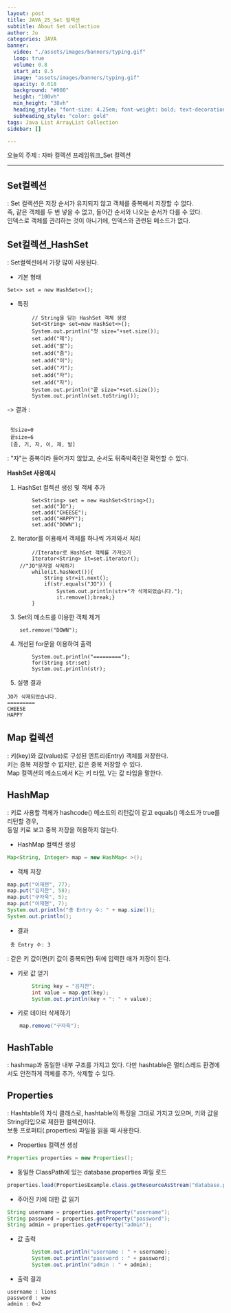 ```yaml
---
layout: post
title: JAVA_25_Set 컬렉션
subtitle: About Set collection
author: Jo
categories: JAVA
banner:
  video: "./assets/images/banners/typing.gif"
  loop: true
  volume: 0.8
  start_at: 8.5
  image: "assets/images/banners/typing.gif"
  opacity: 0.618
  background: "#000"
  height: "100vh"
  min_height: "38vh"
  heading_style: "font-size: 4.25em; font-weight: bold; text-decoration: underline"
  subheading_style: "color: gold"
tags: Java List ArrayList Collection
sidebar: []

---
```


오늘의 주제 : 자바 컬렉션 프레임워크_Set 컬렉션 <br>
 * * *
 
## Set컬렉션
: Set 컬렉션은 저장 순서가 유지되지 않고 객체를 중복해서 저장할 수 없다.<br>
즉, 같은 객체를 두 번 넣을 수 없고, 들어간 순서와 나오는 순서가 다를 수 있다.<br>
인덱스로 객체를 관리하는 것이 아니기에, 인덱스와 관련된 메소드가 없다.<br>

## Set컬렉션_HashSet
: Set컬렉션에서 가장 많이 사용된다.<br>
- 기본 형태<br>
```eclipse
Set<> set = new HashSet<>();
```
- 특징
```eclipse
		// String을 담는 HashSet 객체 생성
		Set<String> set=new HashSet<>();
		System.out.println("첫 size="+set.size());
		set.add("제");
		set.add("발");
		set.add("좀");
		set.add("이");
		set.add("기");
		set.add("자");
		set.add("자");	
		System.out.println("끝 size="+set.size());
		System.out.println(set.toString());
```
-> 결과 :
```

 첫size=0
 끝size=6
 [좀, 기, 자, 이, 제, 발]
```
 : "자"는 중복이라 들어가지 않았고, 순서도 뒤죽박죽인걸 확인할 수 있다.<br>

<b> HashSet 사용예시 </b>
1. HashSet 컬렉션 생성 및 객체 추가
```eclipse
		Set<String> set = new HashSet<String>();
		set.add("JO");
		set.add("CHEESE");
		set.add("HAPPY");
		set.add("DOWN");
```
2. Iterator를 이용해서 객체를 하나씩 가져와서 처리
```eclipse
		//Iterator로 HashSet 객체를 가져오기 
		Iterator<String> it=set.iterator();
    //"JO"문자열 삭제하기
		while(it.hasNext()){
			String str=it.next();
			if(str.equals("JO")) {
				System.out.println(str+"가 삭제되었습니다.");
				it.remove();break;}
		}
```
3. Set의 메소드를 이용한 객체 제거 
```eclipse
    set.remove("DOWN");
```    
4. 개선된 for문을 이용하여 출력
```eclipse
		System.out.println("=========");
		for(String str:set)
	    System.out.println(str);
  ```
5. 실행 결과
```
JO가 삭제되었습니다.
=========
CHEESE
HAPPY
```

## Map 컬렉션
: 키(key)와 값(value)로 구성된 엔트리(Entry) 객체를 저장한다.<br>
키는 중복 저장할 수 없지만, 값은 중복 저장할 수 있다.<br>
Map 컬렉션의 메소드에서 K는 키 타입, V는 값 타입을 말한다.<br>

## HashMap
: 키로 사용할 객체가 hashcode() 메소드의 리턴값이 같고 equals() 메소드가 true를 리턴할 경우,<br>
동일 키로 보고 중복 저장을 허용하지 않는다.<br>
- HashMap 컬렉션 생성
```java
Map<String, Integer> map = new HashMap< >();
```
- 객체 저장
```java
map.put("이재현", 77);
map.put("김지찬", 58);
map.put("구자욱", 5);
map.put("이재현", 7);
System.out.println("총 Entry 수: " + map.size());
System.out.println();
```
- 결과
```
 총 Entry 수: 3
```
: 같은 키 값이면(키 값이 중복되면) 뒤에 입력한 애가 저장이 된다.<br>

- 키로 값 얻기
```java
		String key = "김지찬";
		int value = map.get(key);
		System.out.println(key + ": " + value);
```
 - 키로 데이터 삭제하기
```java
    map.remove("구자욱");
```
## HashTable
: hashmap과 동일한 내부 구조를 가지고 있다. 다만 hashtable은 멀티스레드 환경에서도 안전하게 객체를 추가, 삭제할 수 있다.<br>

## Properties
: Hashtable의 자식 클래스로, hashtable의 특징을 그대로 가지고 있으며, 키와 값을 String타입으로 제한한 컬렉션이다.<br>
보통 프로퍼티(.properties) 파일을 읽을 때 사용한다.<br>
- Properties 컬렉션 생성
```java
Properties properties = new Properties();
```
- 동일한 ClassPath에 있는 database.properties 파일 로드
```java
properties.load(PropertiesExample.class.getResourceAsStream("database.properties"));
```
- 주어진 키에 대한 값 읽기
```java
String username = properties.getProperty("username");
String password = properties.getProperty("password");
String admin = properties.getProperty("admin");
```
- 값 출력
```java
		System.out.println("username : " + username);
		System.out.println("password : " + password);
		System.out.println("admin : " + admin);
```
- 출력 결과
```
username : lions
password : wow
admin : 0=2
```










